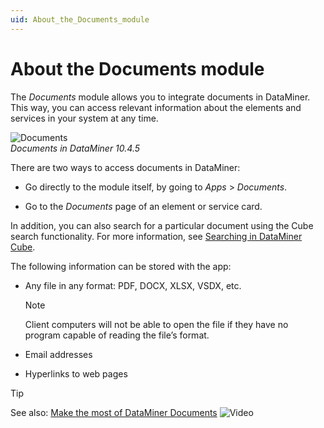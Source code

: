 ```yaml
---
uid: About_the_Documents_module
---
```


# About the Documents module

The *Documents* module allows you to integrate documents in DataMiner. This way, you can access relevant information about the elements and services in your system at any time.

![Documents](~/dataminer/images/Documents.png)<br>*Documents in DataMiner 10.4.5*

There are two ways to access documents in DataMiner:

- Go directly to the module itself, by going to *Apps* > *Documents*.

- Go to the *Documents* page of an element or service card.

In addition, you can also search for a particular document using the Cube search functionality. For more information, see [Searching in DataMiner Cube](xref:Searching_in_DataMiner_Cube).

The following information can be stored with the app:

- Any file in any format: PDF, DOCX, XLSX, VSDX, etc.

    > [!NOTE]
    > Client computers will not be able to open the file if they have no program capable of reading the file’s format.

- Email addresses

- Hyperlinks to web pages

> [!TIP]
> See also: [Make the most of DataMiner Documents](https://www.youtube.com/watch?v=8XKpSk5fm3I) ![Video](~/dataminer/images/video_Duo.png)
